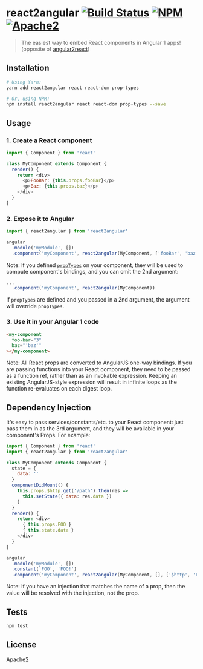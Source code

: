 # react2angular [![Build Status](https://img.shields.io/circleci/project/coatue-oss/react2angular.svg?branch=master&style=flat-square)](https://circleci.com/gh/coatue-oss/react2angular) [![NPM](https://img.shields.io/npm/v/react2angular.svg?style=flat-square)](https://www.npmjs.com/package/react2angular) [![Apache2](https://img.shields.io/npm/l/react2angular.svg?style=flat-square)](https://opensource.org/licenses/Apache2)

> The easiest way to embed React components in Angular 1 apps! (opposite of [angular2react](https://github.com/coatue-oss/angular2react))

## Installation

```sh
# Using Yarn:
yarn add react2angular react react-dom prop-types

# Or, using NPM:
npm install react2angular react react-dom prop-types --save
```

## Usage

### 1. Create a React component

```js
import { Component } from 'react'

class MyComponent extends Component {
  render() {
    return <div>
      <p>FooBar: {this.props.fooBar}</p>
      <p>Baz: {this.props.baz}</p>
    </div>
  }
}
```

### 2. Expose it to Angular

```js
import { react2angular } from 'react2angular'

angular
  .module('myModule', [])
  .component('myComponent', react2angular(MyComponent, ['fooBar', 'baz']))
```

Note: If you defined [`propTypes`](https://facebook.github.io/react/docs/typechecking-with-proptypes.html) on your component, they will be used to compute component's bindings, and you can omit the 2nd argument:

```js
...
  .component('myComponent', react2angular(MyComponent))
```

If `propTypes` are defined and you passed in a 2nd argument, the argument will override `propTypes`.

### 3. Use it in your Angular 1 code

```html
<my-component
  foo-bar="3"
  baz="'baz'"
></my-component>
```

Note: All React props are converted to AngularJS one-way bindings. If you are passing functions into your React component, they need to be passed as a function ref, rather than as an invokable expression. Keeping an existing AngularJS-style expression will result in infinite loops as the function re-evaluates on each digest loop.

## Dependency Injection

It's easy to pass services/constants/etc. to your React component: just pass them in as the 3rd argument, and they will be available in your component's Props. For example:

```js
import { Component } from 'react'
import { react2angular } from 'react2angular'

class MyComponent extends Component {
  state = {
    data: ''
  }
  componentDidMount() {
    this.props.$http.get('/path').then(res =>
      this.setState({ data: res.data })
    )
  }
  render() {
    return <div>
      { this.props.FOO }
      { this.state.data }
    </div>
  }
}

angular
  .module('myModule', [])
  .constant('FOO', 'FOO!')
  .component('myComponent', react2angular(MyComponent, [], ['$http', 'FOO']))
```

Note: If you have an injection that matches the name of a prop, then the value will be resolved with the injection, not the prop.

## Tests

```sh
npm test
```

## License

Apache2
